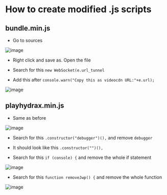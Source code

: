 # How to create modified .js scripts

## bundle.min.js

- Go to sources

![image](https://github.com/PatrickL546/How-to-download-hydrax-abyss.to/assets/75874561/57c43dd9-2186-486e-aea4-d18d221074c7)

- Right click and save as. Open the file

- Search for this `new WebSocket(e.url_tunnel`

- Add this after `console.warn("Copy this as videocdn URL:"+e.url);`

![image](https://github.com/PatrickL546/How-to-download-hydrax-abyss.to/assets/75874561/9f9f9096-d610-4286-82d7-8014a9dfedb2)

## playhydrax.min.js

- Same as before

![image](https://github.com/PatrickL546/How-to-download-hydrax-abyss.to/assets/75874561/676f6277-2df8-47ab-baad-88994a7bf42d)

- Search for this `.constructor("debugger")(),` and remove `debugger`

- It should look like this `.constructor("")(),`

- Search for this `if (console) {` and remove the whole if statement

![image](https://github.com/PatrickL546/How-to-download-hydrax-abyss.to/assets/75874561/bc6258a6-f11f-4539-b2d8-28a4f042f1ed)

- Search for this `function removeJwp() {` and remove the whole function

![image](https://github.com/PatrickL546/How-to-download-hydrax-abyss.to/assets/75874561/539c9066-3e82-47be-83f9-c4efda70abfe)
